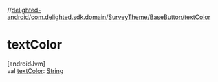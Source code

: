 //[delighted-android](../../../../index.md)/[com.delighted.sdk.domain](../../index.md)/[SurveyTheme](../index.md)/[BaseButton](index.md)/[textColor](text-color.md)

# textColor

[androidJvm]\
val [textColor](text-color.md): [String](https://kotlinlang.org/api/latest/jvm/stdlib/kotlin/-string/index.html)
